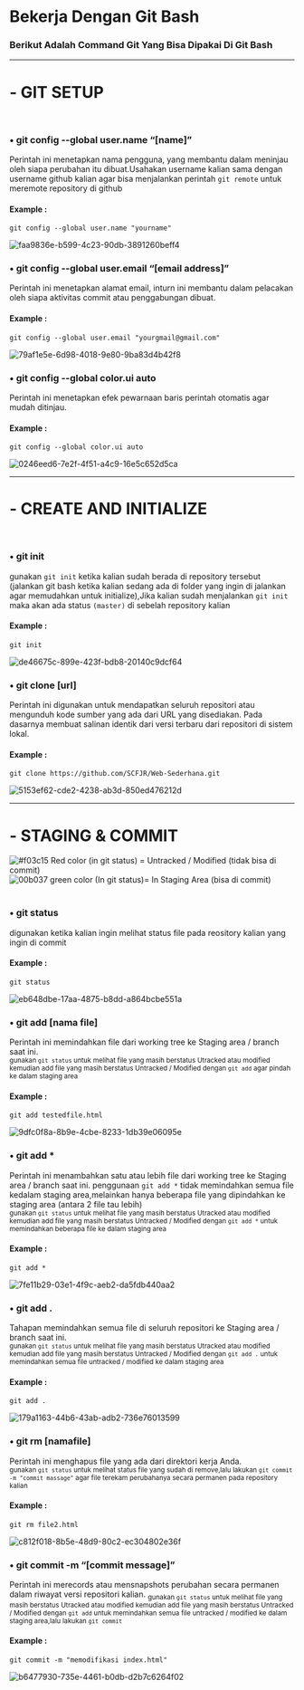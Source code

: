 # Bekerja Dengan Git Bash
### Berikut Adalah Command Git Yang Bisa Dipakai Di Git Bash

<hr>

# - GIT SETUP<br><br>

### • git config --global user.name “[name]”
Perintah ini menetapkan nama pengguna, yang membantu dalam meninjau oleh siapa perubahan itu dibuat.Usahakan username kalian sama dengan username github kalian agar bisa menjalankan perintah `git remote` untuk meremote repository di github
#### Example : 
```
git config --global user.name "yourname"
```

<img src="https://i.ibb.co/8s210Zz/faa9836e-b599-4c23-90db-3891260beff4.jpg" alt="faa9836e-b599-4c23-90db-3891260beff4" border="0">


### • git config --global user.email “[email address]”
Perintah ini menetapkan alamat email, inturn ini membantu dalam pelacakan oleh siapa aktivitas commit atau penggabungan dibuat.
#### Example :
```
git config --global user.email "yourgmail@gmail.com"
```

<img src="https://i.ibb.co/FBbg6qf/79af1e5e-6d98-4018-9e80-9ba83d4b42f8.jpg" alt="79af1e5e-6d98-4018-9e80-9ba83d4b42f8" border="0">


### • git config --global color.ui auto
Perintah ini menetapkan efek pewarnaan baris perintah otomatis agar mudah ditinjau.
#### Example :
```
git config --global color.ui auto
```

<img src="https://i.ibb.co/1vX0gdv/0246eed6-7e2f-4f51-a4c9-16e5c652d5ca.jpg" alt="0246eed6-7e2f-4f51-a4c9-16e5c652d5ca" border="0">

<hr>

# - CREATE AND INITIALIZE<br><br>

### • git init
gunakan `git init` ketika kalian sudah berada di repository tersebut (jalankan git bash ketika kalian sedang ada di folder yang ingin di jalankan agar memudahkan untuk initialize),Jika kalian sudah menjalankan `git init` maka akan ada status `(master)` di sebelah repository kalian
#### Example : 
```
git init
```

<img src="https://i.ibb.co/PYHBbNm/de46675c-899e-423f-bdb8-20140c9dcf64.jpg" alt="de46675c-899e-423f-bdb8-20140c9dcf64" border="0">


### • git clone [url]
Perintah ini digunakan untuk mendapatkan seluruh repositori atau mengunduh kode sumber yang ada dari URL yang disediakan. Pada dasarnya membuat salinan identik dari versi terbaru dari repositori di sistem lokal.
#### Example :
```
git clone https://github.com/SCFJR/Web-Sederhana.git
```

<img src="https://i.ibb.co/Gv3vF78/5153ef62-cde2-4238-ab3d-850ed476212d.jpg" alt="5153ef62-cde2-4238-ab3d-850ed476212d" border="0">

<hr>

# - STAGING & COMMIT<br>
![#f03c15](https://via.placeholder.com/15/f03c15/f03c15.png) Red color (in git status) = Untracked / Modified (tidak bisa di commit)<br>
![00b037](https://via.placeholder.com/15/00b037/00b037.png) green color (In git status)= In Staging Area (bisa di commit)<br><br>

### • git status
digunakan ketika kalian ingin melihat status file pada reository kalian yang ingin di commit 
#### Example :
```
git status
```

<img src="https://i.ibb.co/q0htKnv/eb648dbe-17aa-4875-b8dd-a864bcbe551a.jpg" alt="eb648dbe-17aa-4875-b8dd-a864bcbe551a" border="0">


### • git add [nama file]
Perintah ini memindahkan file dari working tree ke Staging area / branch saat ini.<br>
<sub>gunakan `git status` untuk melihat file yang masih berstatus Utracked atau modified kemudian add file yang masih berstatus Untracked / Modified dengan `git add` agar pindah ke dalam staging area</sub><br>

#### Example :
```
git add testedfile.html
```

<img src="https://i.ibb.co/2Nz8WKY/9dfc0f8a-8b9e-4cbe-8233-1db39e06095e.jpg" alt="9dfc0f8a-8b9e-4cbe-8233-1db39e06095e" border="0">


### • git add *
Perintah ini menambahkan satu atau lebih file dari working tree ke Staging area / branch saat ini. penggunaan `git add *` tidak memindahkan semua file kedalam staging area,melainkan hanya beberapa file yang dipindahkan ke staging area (antara 2 file tau lebih)<br>
<sub>gunakan `git status` untuk melihat file yang masih berstatus Utracked atau modified kemudian add file yang masih berstatus Untracked / Modified dengan `git add *` untuk memindahkan beberapa file ke dalam staging area</sub>
#### Example :
```
git add *
```

<img src="https://i.ibb.co/7jdjz6f/7fe11b29-03e1-4f9c-aeb2-da5fdb440aa2.jpg" alt="7fe11b29-03e1-4f9c-aeb2-da5fdb440aa2" border="0">


### • git add .
Tahapan memindahkan semua file di seluruh repositori ke Staging area / branch saat ini.<br>
<sub>gunakan `git status` untuk melihat file yang masih berstatus Utracked atau modified kemudian add file yang masih berstatus Untracked / Modified dengan `git add .` untuk memindahkan semua file untracked / modified ke dalam staging area</sub>
#### Example :
```
git add .
```

<img src="https://i.ibb.co/VCzzBss/179a1163-44b6-43ab-adb2-736e76013599.jpg" alt="179a1163-44b6-43ab-adb2-736e76013599" border="0">


### • git rm [namafile]
Perintah ini menghapus file yang ada dari direktori kerja Anda.<br>
<sub>gunakan `git status` untuk melihat status file yang sudah di remove,lalu lakukan `git commit -m "commit massage"` agar file terekam perubahanya secara permanen pada repository kalian</sub>
#### Example :
```
git rm file2.html
```

<img src="https://i.ibb.co/NK3drPk/c812f018-8b5e-48d9-80c2-ec304802e36f.jpg" alt="c812f018-8b5e-48d9-80c2-ec304802e36f" border="0">


### • git commit -m “[commit message]”
Perintah ini merecords atau mensnapshots perubahan secara permanen dalam riwayat versi repositori kalian.
<sub>gunakan `git status` untuk melihat file yang masih berstatus Utracked atau modified kemudian add file yang masih berstatus Untracked / Modified dengan `git add` untuk memindahkan semua file untracked / modified ke dalam staging area,lalu lakukan `git commit`</sub>
#### Example :
```
git commit -m "memodifikasi index.html"
```

<img src="https://i.ibb.co/WDgsM10/b6477930-735e-4461-b0db-d2b7c6264f02.jpg" alt="b6477930-735e-4461-b0db-d2b7c6264f02" border="0">


